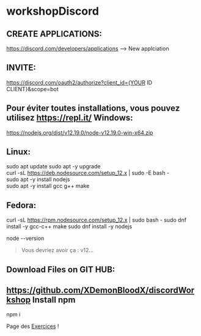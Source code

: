 # workshopDiscord
CREATE APPLICATIONS:
--------------------
https://discord.com/developers/applications
--> New applciation

INVITE:
-------
https://discord.com/oauth2/authorize?client_id={YOUR ID CLIENT}&scope=bot


Pour éviter toutes installations, vous pouvez utilisez https://repl.it/
Windows:
--------
https://nodejs.org/dist/v12.19.0/node-v12.19.0-win-x64.zip

Linux:
------
sudo apt update 
sudo apt -y upgrade  
curl -sL https://deb.nodesource.com/setup_12.x | sudo -E bash -  
sudo apt -y install nodejs  
sudo apt -y  install gcc g++ make  

Fedora:
-------
curl -sL https://rpm.nodesource.com/setup_12.x | sudo bash -
sudo dnf install -y gcc-c++ make
sudo dnf install -y nodejs


node --version  
> Vous devriez avoir ça : v12...


Download Files on GIT HUB:
--------------------------
https://github.com/XDemonBloodX/discordWorkshop
Install npm
-----------
npm i  


Page des [Exercices](https://github.com/XDemonBloodX/discordWorkshop/blob/main/botDiscordExercice/exo.md) !



